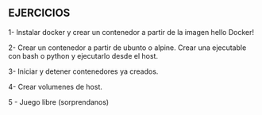## EJERCICIOS ##
1- Instalar docker y crear un contenedor a partir de la imagen hello Docker!

2- Crear un contenedor a partir de ubunto o alpine. Crear una ejecutable con bash o python y ejecutarlo desde el host.

3- Iniciar y detener contenedores ya creados.

4- Crear volumenes de host.

5 - Juego libre (sorprendanos)

